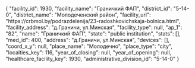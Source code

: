{
    "facility_id": 1930,
    "facility_name": "Граничкий ФАП",
    "district_id": "5-14-0",
    "district_name": "Молодеченский район",
    "facility_url": "https:\/\/crbmol.by\/podrazdelenija\/23-radoshkovichskaja-bolnica.html",
    "facility_address": "д.Граничи, ул.Минская",
    "facility_type": null,
    "ap_1": "82",
    "name": "Граничкий ФАП",
    "state": "public institution",
    "stats": [],
    "med_id": 400,
    "address": "д.Граничи, ул.Минская",
    "devices": [],
    "coord_x_y": null,
    "place_name": "Молодечно",
    "place_type": "city",
    "localties_key": 116,
    "year_of_closing": null,
    "year_of_opening": null,
    "healthcare_facility_key": 1930,
    "administrative_division_id": "5-14-0"
}